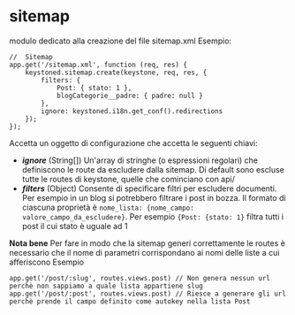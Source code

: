 # sitemap
modulo dedicato alla creazione del file sitemap.xml
Esempio:
```
//  Sitemap
app.get('/sitemap.xml', function (req, res) {
    keystoned.sitemap.create(keystone, req, res, {
        filters: {
            Post: { stato: 1 },
            blogCategorie__padre: { padre: null }
        },
        ignore: keystoned.i18n.get_conf().redirections
    });
});
```
Accetta un oggetto di configurazione che accetta le seguenti chiavi:
- ***ignore*** (String[]) Un'array di stringhe (o espressioni regolari) che definiscono le route da escludere dalla sitemap. Di default sono escluse tutte le routes di keystone, quelle che cominciano con api/
- ***filters*** (Object) Consente di specificare filtri per escludere documenti. Per esempio in un blog si potrebbero filtrare i post in bozza. Il formato di ciascuna proprietà è `nome_lista: {nome_campo: valore_campo_da_escludere}`. Per esempio `{Post: {stato: 1}` filtra tutti i post il cui stato è uguale ad 1

**Nota bene**
Per fare in modo che la sitemap generi correttamente le routes è necessario che il nome di parametri corrispondano ai nomi delle liste a cui afferiscono
Esempio
```
app.get('/post/:slug', routes.views.post) // Non genera nessun url perchè non sappiamo a quale lista appartiene slug
app.get('/post/:post', routes.views.post) // Riesce a generare gli url perchè prende il campo definito come autokey nella lista Post
```
